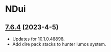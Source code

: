 # NDui

## [7.6.4](https://github.com/siweia/NDui/tree/7.6.4) (2023-4-5)

- Updates for 10.1.0.48898.
- Add dire pack stacks to hunter lumos system.